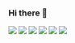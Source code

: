 ### Hi there 👋

<!--
**davidsousa2/davidsousa2** is a ✨ _special_ ✨ repository because its `README.md` (this file) appears on your GitHub profile.

Here are some ideas to get you started:

- 🔭 I’m currently working on ...
- 🌱 I’m currently learning ...
- 👯 I’m looking to collaborate on ...
- 🤔 I’m looking for help with ...
- 💬 Ask me about ...
- 📫 How to reach me: ...
- 😄 Pronouns: ...
- ⚡ Fun fact: ...
-->
![](http://github-profile-summary-cards.vercel.app/api/cards/repos-per-language?username=davidsousa2&theme=2077)
![](http://github-profile-summary-cards.vercel.app/api/cards/profile-details?username=davidsousa2&theme=2077)
![](http://github-profile-summary-cards.vercel.app/api/cards/repos-per-language?username=davidsousa2&theme=2077)
![](http://github-profile-summary-cards.vercel.app/api/cards/most-commit-language?username=davidsousa2&theme=2077)
![](http://github-profile-summary-cards.vercel.app/api/cards/stats?username=davidsousa2&theme=2077)
![](http://github-profile-summary-cards.vercel.app/api/cards/productive-time?username=davidsousa2&theme=2077&utcOffset=8)
